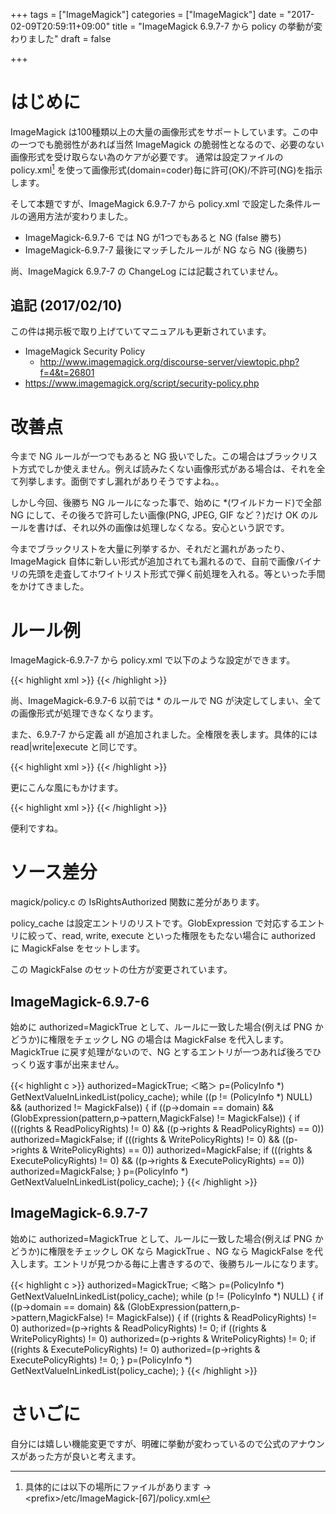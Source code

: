 +++
tags = ["ImageMagick"]
categories = ["ImageMagick"]
date = "2017-02-09T20:59:11+09:00"
title = "ImageMagick 6.9.7-7 から policy の挙動が変わりました"
draft = false

+++

# はじめに

ImageMagick は100種類以上の大量の画像形式をサポートしています。この中の一つでも脆弱性があれば当然 ImageMagick の脆弱性となるので、必要のない画像形式を受け取らない為のケアが必要です。
通常は設定ファイルの policy.xml[^1] を使って画像形式(domain=coder)毎に許可(OK)/不許可(NG)を指示します。

そして本題ですが、ImageMagick 6.9.7-7 から policy.xml で設定した条件ルールの適用方法が変わりました。

- ImageMagick-6.9.7-6 では NG が1つでもあると NG (false 勝ち)
- ImageMagick-6.9.7-7 最後にマッチしたルールが NG なら NG (後勝ち)

尚、ImageMagick 6.9.7-7 の ChangeLog には記載されていません。

## 追記 (2017/02/10)

この件は掲示板で取り上げていてマニュアルも更新されています。

- ImageMagick Security Policy
  - http://www.imagemagick.org/discourse-server/viewtopic.php?f=4&t=26801
- https://www.imagemagick.org/script/security-policy.php

# 改善点

今まで NG ルールが一つでもあると NG 扱いでした。この場合はブラックリスト方式でしか使えません。例えば読みたくない画像形式がある場合は、それを全て列挙します。面倒ですし漏れがありそうですよね。。

しかし今回、後勝ち NG ルールになった事で、始めに *(ワイルドカード)で全部 NG にして、その後ろで許可したい画像(PNG, JPEG, GIF など？)だけ OK のルールを書けば、それ以外の画像は処理しなくなる。安心という訳です。

今までブラックリストを大量に列挙するか、それだと漏れがあったり、ImageMagick 自体に新しい形式が追加されても漏れるので、自前で画像バイナリの先頭を走査してホワイトリスト形式で弾く前処理を入れる。等といった手間をかけてきました。

# ルール例

ImageMagick-6.9.7-7 から policy.xml で以下のような設定ができます。

{{< highlight xml >}}
<policy domain="coder" rights="none" pattern="*" />
<policy domain="coder" rights="read|write" pattern="PNG" />
<policy domain="coder" rights="read|write" pattern="JPEG" />
<policy domain="coder" rights="read|write" pattern="GIF" />
{{< /highlight >}}

尚、ImageMagick-6.9.7-6 以前では * のルールで NG が決定してしまい、全ての画像形式が処理できなくなります。

また、6.9.7-7 から定義 all が追加されました。全権限を表します。具体的には read|write|execute と同じです。

{{< highlight xml >}}
<policy domain="coder" rights="none" pattern="*" />
<policy domain="coder" rights="all" pattern="PNG" />
<policy domain="coder" rights="all" pattern="JPEG" />
<policy domain="coder" rights="all" pattern="GIF" />
{{< /highlight >}}

更にこんな風にもかけます。

{{< highlight xml >}}
<policy domain="coder" rights="none" pattern="*" />
<policy domain="coder" rights="all" pattern="{PNG|JPEG|GIF}" />
{{< /highlight >}}

便利ですね。

# ソース差分

magick/policy.c の IsRightsAuthorized 関数に差分があります。

policy_cache は設定エントリのリストです。GlobExpression で対応するエントリに絞って、read, write, execute といった権限をもたない場合に authorized に MagickFalse をセットします。

この MagickFalse のセットの仕方が変更されています。

## ImageMagick-6.9.7-6

始めに authorized=MagickTrue として、ルールに一致した場合(例えば PNG かどうか)に権限をチェックし NG の場合は MagickFalse を代入します。
MagickTrue に戻す処理がないので、NG とするエントリが一つあれば後ろでひっくり返す事が出来ません。

{{< highlight c >}}
authorized=MagickTrue;
＜略＞
p=(PolicyInfo *) GetNextValueInLinkedList(policy_cache);
  while ((p != (PolicyInfo *) NULL) && (authorized != MagickFalse))
{
  if ((p->domain == domain) &&
      (GlobExpression(pattern,p->pattern,MagickFalse) != MagickFalse))
    {
      if (((rights & ReadPolicyRights) != 0) &&
          ((p->rights & ReadPolicyRights) == 0))
        authorized=MagickFalse;
      if (((rights & WritePolicyRights) != 0) &&
          ((p->rights & WritePolicyRights) == 0))
        authorized=MagickFalse;
      if (((rights & ExecutePolicyRights) != 0) &&
          ((p->rights & ExecutePolicyRights) == 0))
        authorized=MagickFalse;
    }
  p=(PolicyInfo *) GetNextValueInLinkedList(policy_cache);
}
{{< /highlight >}}

## ImageMagick-6.9.7-7

始めに authorized=MagickTrue として、ルールに一致した場合(例えば PNG かどうか)に権限をチェックし OK なら MagickTrue 、NG なら MagickFalse を代入します。エントリが見つかる毎に上書きするので、後勝ちルールになります。

{{< highlight c >}}
authorized=MagickTrue;
＜略＞
p=(PolicyInfo *) GetNextValueInLinkedList(policy_cache);
while (p != (PolicyInfo *) NULL)
{
  if ((p->domain == domain) &&
      (GlobExpression(pattern,p->pattern,MagickFalse) != MagickFalse))
    {
      if ((rights & ReadPolicyRights) != 0)
        authorized=(p->rights & ReadPolicyRights) != 0;
      if ((rights & WritePolicyRights) != 0)
        authorized=(p->rights & WritePolicyRights) != 0;
      if ((rights & ExecutePolicyRights) != 0)
        authorized=(p->rights & ExecutePolicyRights) != 0;
    }
  p=(PolicyInfo *) GetNextValueInLinkedList(policy_cache);
}
{{< /highlight >}}

# さいごに

自分には嬉しい機能変更ですが、明確に挙動が変わっているので公式のアナウンスがあった方が良いと考えます。

[^1]: 具体的には以下の場所にファイルがあります → &lt;prefix&gt;/etc/ImageMagick-[67]/policy.xml
